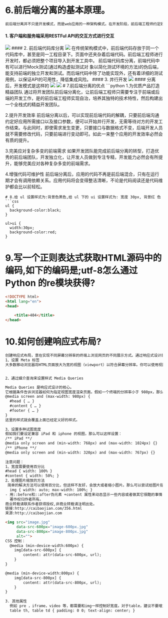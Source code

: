 # 6.前后端分离的基本原理。
```python
前后端分离并不只是开发模式，而是web应用的一种架构模式。在开发阶段，前后端工程师约定好数据交互接口，实现并行开发和测试；在运行阶段前后端分离模式需要对web应用进行分离部署，前后端之前使用HTTP或者其他协议进行交互请求。
```
#### 1. 客户端和服务端采用RESTFul API的交互方式进行交互
<img src="https://img2018.cnblogs.com/blog/1825659/201910/1825659-20191023192205379-1312408399..png" />
#### 2. 前后端代码库分离
<img src="https://img2018.cnblogs.com/blog/1825659/201910/1825659-20191023192205938-446357123..png" />
在传统架构模式中，前后端代码存放于同一个代码库中，甚至是同一工程目录下。页面中还夹杂着后端代码。前后端工程师进行开发时，都必须把整个项目导入到开发工具中。
前后端代码库分离，前端代码中有可以进行Mock测试(通过构造虚拟测试对 象以简化测试环境的方法)的伪后端，能支持前端的独立开发和测试。而后端代码中除了功能实现外，还有着详细的测试用例，以保证API的可用性，降低集成风险。
#### 3. 并行开发
<img src="https://img2018.cnblogs.com/blog/1825659/201910/1825659-20191023192206485-1774867507..png" />
#### 分离后，开发模式是这样的
<img src="https://img2018.cnblogs.com/blog/1825659/201910/1825659-20191023192207125-152050850..png" />
<img src="https://img2018.cnblogs.com/blog/1825659/201910/1825659-20191023192207903-729244380..png" />
# 7.前后端分离的优点
```python
1.为优质产品打造精益团队
通过将开发团队前后端分离化，让前后端工程师只需要专注于前端或后端的开发工作，是的前后端工程师实现自治，培养其独特的技术特性，然后构建出一个全栈式的精益开发团队。

2.提升开发效率
前后端分离以后，可以实现前后端代码的解耦，只要前后端沟通约定好应用所需接口以及接口参数，便可以开始并行开发，无需等待对方的开发工作结束。与此同时，即使需求发生变更，只要接口与数据格式不变，后端开发人员就不需要修改代码，只要前端进行变动即可。如此一来整个应用的开发效率必然会有质的提升。

3.完美应对复杂多变的前端需求
如果开发团队能完成前后端分离的转型，打造优秀的前后端团队，开发独立化，让开发人员做到专注专精，开发能力必然会有所提升，能够完美应对各种复杂多变的前端需求。

4.增强代码可维护性
前后端分离后，应用的代码不再是前后端混合，只有在运行期才会有调用依赖关系。应用代码将会变得整洁清晰，不论是代码阅读还是代码维护都会比以前轻松。
```
# 8.给 ul 设置样式为:背景色黑色,给 ul 下的 ui 设置样式为: 宽度 30px, 背景红 色
```css
ul {
  background-color:black;
}

ul>ui {
  width:30px;
  background-color:red;
}
```
# 9.写一个正则表达式获取HTML源码中的编码,如下的编码是;utf-8怎么通过 Python 的re模块获得?
```html
<!DOCTYPE html> 
<html lang="en">
<head>
    
    <title>404</title> 
</head>
```
# 10.如何创建响应式布局?
```html
创建响应式布局，意在实现不同屏幕分辨率的终端上浏览网页的不同展示方式。通过响应式设计能使网站在手机和平板电脑上有更好的浏览阅读体验。
1、设置 Meta 标签
大多数移动浏览器将HTML页面放大为宽的视图（viewport）以符合屏幕分辨率。你可以使用视图的meta标签来进行重置。下面的视图标签告诉浏览器，使用设备的宽度作为视图宽度并禁止初始的缩放。在<head>标签里加入这个meta标签。


2、通过媒介查询来设置样式 Media Queries

Media Queries 是响应式设计的核心。
它根据条件告诉浏览器如何为指定视图宽度渲染页面。假如一个终端的分辨率小于 980px，那么可以这样写：
@media screen and (max-width: 980px) {
  #head { … }
  #content { … }
  #footer { … }
}
这里的样式就会覆盖上面已经定义好的样式。
  
3、设置多种试图宽度  
假如我们要设定兼容 iPad 和 iphone 的视图，那么可以这样设置：
/** iPad **/
@media only screen and (min-width: 768px) and (max-width: 1024px) {}
/** iPhone **/
@media only screen and (min-width: 320px) and (max-width: 767px) {}
  
注意问题：
1、宽度需要使用百分比
#head { width: 100% }
#content { width: 50%; }
2、处理图片缩放的方法
 简单的解决方法可以使用百分比，但这样不友好，会放大或者缩小图片。那么可以尝试给图片指定的最大宽度为百分比。假如图片超过了，就缩小。假如图片小了，就原尺寸输出。
  img { width: auto; max-width: 100%; }
- 用::before和::after伪元素 +content 属性来动态显示一些内容或者做其它很酷的事情，在 css3 中，任何元素都可以使用 content 属性了，这个方法就是结合 css3 的 attr 属性和 HTML 自定义属性的功能： HTML 结构：
  著作权归作者所有。
商业转载请联系作者获得授权,非商业转载请注明出处。
链接:http://caibaojian.com/356.html
来源:http://caibaojian.com

<img src="image.jpg"
     data-src-600px="image-600px.jpg"
     data-src-800px="image-800px.jpg"
     alt="">
CSS 控制：
  @media (min-device-width:600px) {
    img[data-src-600px] {
        content: attr(data-src-600px, url);
    }
}

@media (min-device-width:800px) {
    img[data-src-800px] {
        content: attr(data-src-800px, url);
    }
}
  
3. 其他属性
  例如 pre ，iframe，video 等，都需要和img一样控制好宽度。对于table，建议不要增加 padding 属性，低分辨率下使用内容居中：
  table th, table td { padding: 0 0; text-align: center; }
```
